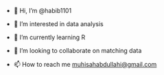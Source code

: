 - 👋 Hi, I’m @habib1101
- 👀 I’m interested in data analysis
- 🌱 I’m currently learning R
- 💞️ I’m looking to collaborate on matching data

- 📫 How to reach me muhisahabdullahi@gmail.com

<!---
habib1101/habib1101 is a ✨ special ✨ repository because its `README.md` (this file) appears on your GitHub profile.
You can click the Preview link to take a look at your changes.
--->
